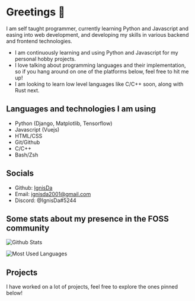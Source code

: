 # Greetings 👋

I am self taught programmer, currently learning Python and Javascript and
easing into web development, and developing my skills in various backend and
frontend technologies.

- I am continuously learning and using Python and Javascript for my personal
  hobby projects.
- I love talking about programming languages and their implementation, so if
  you hang around on one of the platforms below, feel free to hit me up!
- I am looking to learn low level languages like C/C++ soon, along with Rust
  next.

## Languages and technologies I am using

- Python (Django, Matplotlib, Tensorflow)
- Javascript (Vuejs)
- HTML/CSS
- Git/Github
- C/C++
- Bash/Zsh

## Socials

- Github: [IgnisDa](https://github.com/IgnisDa/)
- Email: ignisda2001@gmail.com
- Discord: @IgnisDa#5244

## Some stats about my presence in the FOSS community

![Github Stats](https://github-readme-stats.vercel.app/api?username=IgnisDa&count_private=true&theme=dark)

![Most Used Languages](https://github-readme-stats.vercel.app/api/top-langs/?username=IgnisDa&theme=dark)

## Projects

I have worked on a lot of projects, feel free to explore the ones pinned below!

